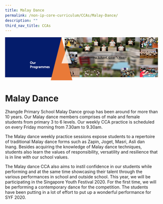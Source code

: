 ```yaml
---
title: Malay Dance
permalink: /non-ip-core-curriculum/CCAs/Malay-Dance/
description: ""
third_nav_title: CCAs
---
```

![](/images/OurProgrammes1.png)

Malay Dance
===========

Zhangde Primary School Malay Dance group has been around for more than 10 years. Our Malay dance members comprises of male and female students from primary 3 to 6 levels. Our weekly CCA practice is scheduled on every Friday morning from 7.30am to 9.30am. 

The Malay dance weekly practice sessions expose students to a repertoire of traditional Malay dance forms such as Zapin, Joget, Masri, Asli dan Inang. Besides acquiring the knowledge of Malay dance techniques, students also learn the values of responsibility, versatility and resilience that is in line with our school values.

The Malay dance CCA also aims to instil confidence in our students while performing and at the same time showcasing their talent through the various performances in school and outside school. This year, we will be participating in the Singapore Youth Festival 2020. For the first time, we will be performing a contemporary dance for the competition. The students have been putting in a lot of effort to put up a wonderful performance for SYF 2020.